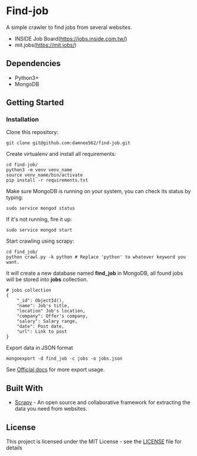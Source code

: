 # Find-job
A simple crawler to find jobs from several websites.
* INSIDE Job Board(https://jobs.inside.com.tw/)
* mit.jobs(https://mit.jobs/)

## Dependencies
* Python3+
* MongoDB

## Getting Started
### Installation
Clone this repository:

    git clone git@github.com:damnee562/find-job.git

Create virtualenv and install all requirements:

    cd find-job/
    python3 -m venv venv_name
    source venv_name/bin/activate
    pip install -r requirements.txt

Make sure MongoDB is running on your system, you can check its status by typing:

    sudo service mongod status

If it's not running, fire it up:

    sudo service mongod start

Start crawling using scrapy:

    cd find_job/
    python crawl.py -k python # Replace 'python' to whatever keyword you want.

It will create a new database named **find_job** in MongoDB, all found jobs will be stored into **jobs** collection.

    # jobs collection
    {
        "_id": ObjectId(),
        "name": Job's title,
        "location" Job's location,
        "company": Offer's company,
        "salary": Salary range,
        "date": Post date,
        "url": Link to post
    }

Export data in JSON format

    mongoexport -d find_job -c jobs -o jobs.json

See [Official docs](https://docs.mongodb.com/manual/reference/program/mongoexport/) for more export usage.

## Built With
* [Scrapy](https://scrapy.org/) - An open source and collaborative framework for extracting the data you need from websites.

## License
This project is licensed under the MIT License - see the [LICENSE](LICENSE) file for details
